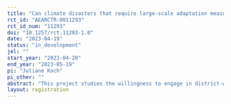 ```yaml
---
title: "Can climate disasters that require large-scale adaptation measures trigger out-group cooperation? Evidence from small-scale communities in Papua New Guinea"
rct_id: "AEARCTR-0011293"
rct_id_num: "11293"
doi: "10.1257/rct.11293-1.0"
date: "2023-04-19"
status: "in_development"
jel: ""
start_year: "2023-04-20"
end_year: "2023-05-19"
pi: "Juliane Koch"
pi_other: ""
abstract: "This project studies the willingness to engage in district-wide climate adaptation measures through climate community funds. The setting of the research are small scale coastal communities in Bougainville, Papua New Guinea, that suffer from sea-level rise and more frequent natural disasters such as tsunamis, beach erosion, and coastal floodings while at the same time enjoying a high mangrove abundancy. Through a lab-in-the-field experiment, this project studies the willingness to contribute to district-wide community funds devoted to adaptation measures depending on whether the other player is from one’s own community or from another constituency, i.e. another language and cultural group. I further investigate whether the potential out-group discrimination might be alleviated through observation. I hypothesize that while cooperation with the out-group yields lower contribution levels, the effect of being observed by the community’s chief while taking the decision has the opposite effect."
layout: registration
---
```


